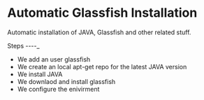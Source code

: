 Automatic Glassfish Installation
================================

Automatic installation of JAVA, Glassfish and other related stuff.

Steps
----_

* We add an user glassfish
* We create an local apt-get repo for the latest JAVA version
* We install JAVA
* We downlaod and install glassfish
* We configure the enivirment

